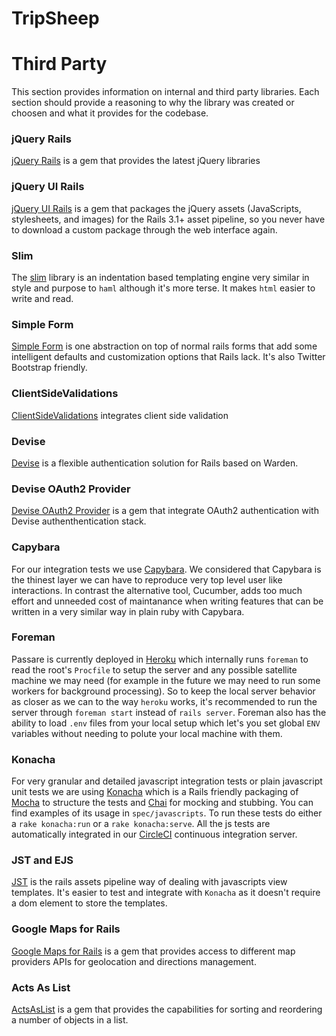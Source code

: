 TripSheep
=========

Third Party
===========
This section provides information on internal and third party libraries. Each section should provide a reasoning to why the library was created or choosen and what it provides for the codebase.

### jQuery Rails
[jQuery Rails](https://github.com/rails/jquery-rails) is a gem that provides the latest jQuery libraries
### jQuery UI Rails
[jQuery UI Rails](https://github.com/joliss/jquery-ui-rails) is a gem that packages the jQuery assets (JavaScripts, stylesheets, and images) for the Rails 3.1+ asset pipeline, so you never have to download a custom package through the web interface again.
### Slim
The [slim](http://slim-lang.com/) library is an indentation based templating engine very similar in style and purpose to `haml` although it's more terse. It makes `html` easier to write and read.
### Simple Form
[Simple Form](https://github.com/plataformatec/simple_form) is one abstraction on top of normal rails forms that add some intelligent defaults and customization options that Rails lack. It's also Twitter Bootstrap friendly.
### ClientSideValidations
[ClientSideValidations](https://github.com/bcardarella/client_side_validations) integrates client side validation
### Devise
[Devise](https://github.com/plataformatec/devise/wiki) is a flexible authentication solution for Rails based on Warden.
### Devise OAuth2 Provider
[Devise OAuth2 Provider](https://github.com/socialcast/devise_oauth2_providable) is a gem that integrate OAuth2 authentication with Devise authenthentication stack. 
### Capybara
For our integration tests we use [Capybara](https://github.com/jnicklas/capybara). We considered that Capybara is the thinest layer we can have to reproduce very top level user like interactions. In contrast the alternative tool, Cucumber, adds too much effort and unneeded cost of maintanance when writing features that can be written in a very similar way in plain ruby with Capybara.
### Foreman
Passare is currently deployed in [Heroku](http://www.heroku.com) which internally runs `foreman` to read the root's `Procfile` to setup the server and any possible satellite machine we may need (for example in the future we may need to run some workers for background processing). So to keep the local server behavior as closer as we can to the way `heroku` works, it's recommended to run the server through `foreman start` instead of `rails server`. Foreman also has the ability to load `.env` files from your local setup which let's you set global `ENV` variables without needing to polute your local machine with them.
### Konacha
For very granular and detailed javascript integration tests or plain javascript unit tests we are using [Konacha](https://github.com/jfirebaugh/konacha) which is a Rails friendly packaging of [Mocha](http://visionmedia.github.com/mocha/) to structure the tests and [Chai](http://chaijs.com/) for mocking and stubbing. You can find examples of its usage in `spec/javascripts`. To run these tests do either a `rake konacha:run` or a `rake konacha:serve`. All the js tests are automatically integrated in our [CircleCI](https://circleci.com) continuous integration server.
### JST and EJS
[JST](https://github.com/sstephenson/sprockets#javascript-templating-with-ejs-and-eco) is the rails assets pipeline way of dealing with javascripts view templates. It's easier to test and integrate with `Konacha` as it doesn't require a dom element to store the templates.
### Google Maps for Rails
[Google Maps for Rails](https://github.com/apneadiving/Google-Maps-for-Rails/wiki) is a gem that provides access to different map providers APIs for geolocation and directions management.
### Acts As List
[ActsAsList](https://github.com/swanandp/acts_as_list) is a gem that provides the capabilities for sorting and reordering a number of objects in a list.